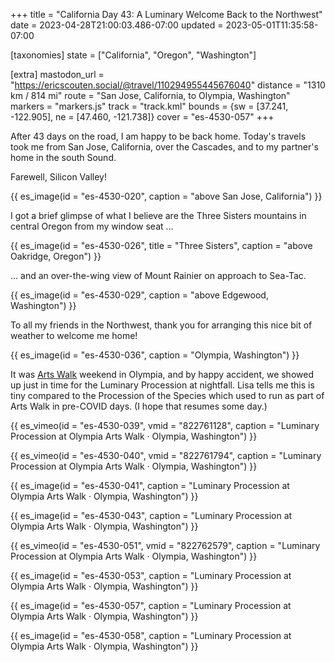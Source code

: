 +++
title = "California Day 43: A Luminary Welcome Back to the Northwest"
date = 2023-04-28T21:00:03.486-07:00
updated = 2023-05-01T11:35:58-07:00

[taxonomies]
state = ["California", "Oregon", "Washington"]

[extra]
mastodon_url = "https://ericscouten.social/@travel/110294955445676040"
distance = "1310 km / 814 mi"
route = "San Jose, California, to Olympia, Washington"
markers = "markers.js"
track = "track.kml"
bounds = {sw = [37.241, -122.905], ne = [47.460, -121.738]}
cover = "es-4530-057"
+++

After 43 days on the road, I am happy to be back home. Today's travels took me from San Jose, California, over the Cascades, and to my partner's home in the south Sound.

<!-- more -->

Farewell, Silicon Valley!

{{ es_image(id = "es-4530-020", caption = "above San Jose, California") }}

I got a brief glimpse of what I believe are the Three Sisters mountains in central Oregon from my window seat ...

{{ es_image(id = "es-4530-026", title = "Three Sisters", caption = "above Oakridge, Oregon") }}

... and an over-the-wing view of Mount Rainier on approach to Sea-Tac.

{{ es_image(id = "es-4530-029", caption = "above Edgewood, Washington") }}

To all my friends in the Northwest, thank you for arranging this nice bit of weather to welcome me home!

{{ es_image(id = "es-4530-036", caption = "Olympia, Washington") }}

It was [Arts Walk](https://www.artswalkoly.com) weekend in Olympia, and by happy accident, we showed up just in time for the Luminary Procession at nightfall. Lisa tells me this is tiny compared to the Procession of the Species which used to run as part of Arts Walk in pre-COVID days. (I hope that resumes some day.)

{{ es_vimeo(id = "es-4530-039", vmid = "822761128", caption = "Luminary Procession at Olympia Arts Walk · Olympia, Washington") }}

{{ es_vimeo(id = "es-4530-040", vmid = "822761794", caption = "Luminary Procession at Olympia Arts Walk · Olympia, Washington") }}

{{ es_image(id = "es-4530-041", caption = "Luminary Procession at Olympia Arts Walk · Olympia, Washington") }}

{{ es_image(id = "es-4530-043", caption = "Luminary Procession at Olympia Arts Walk · Olympia, Washington") }}

{{ es_vimeo(id = "es-4530-051", vmid = "822762579", caption = "Luminary Procession at Olympia Arts Walk · Olympia, Washington") }}

{{ es_image(id = "es-4530-053", caption = "Luminary Procession at Olympia Arts Walk · Olympia, Washington") }}

{{ es_image(id = "es-4530-057", caption = "Luminary Procession at Olympia Arts Walk · Olympia, Washington") }}

{{ es_image(id = "es-4530-058", caption = "Luminary Procession at Olympia Arts Walk · Olympia, Washington") }}
